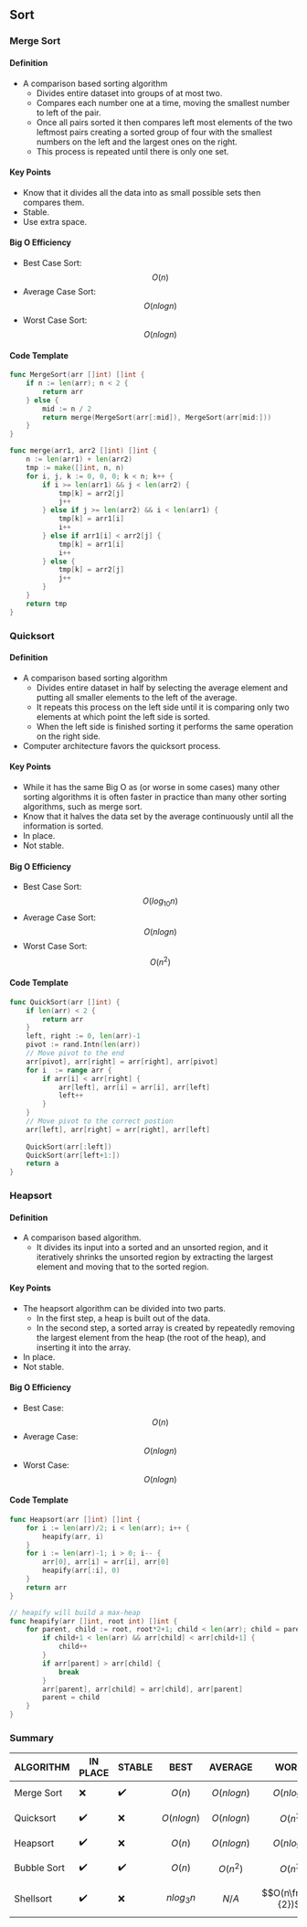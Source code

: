 ## Sort

### Merge Sort

#### Definition

- A comparison based sorting algorithm
  - Divides entire dataset into groups of at most two.
  - Compares each number one at a time, moving the smallest number to left of the pair.
  - Once all pairs sorted it then compares left most elements of the two leftmost pairs creating a sorted group of four with the smallest numbers on the left and the largest ones on the right.
  - This process is repeated until there is only one set.

#### Key Points

- Know that it divides all the data into as small possible sets then compares them.
- Stable.
- Use extra space.

#### Big O Efficiency

- Best Case Sort: $$O(n)$$
- Average Case Sort: $$O(n log n)$$
- Worst Case Sort: $$O(nlog n)$$

#### Code Template

```go
func MergeSort(arr []int) []int {
    if n := len(arr); n < 2 {
        return arr
    } else {
        mid := n / 2
        return merge(MergeSort(arr[:mid]), MergeSort(arr[mid:]))
    }
}

func merge(arr1, arr2 []int) []int {
    n := len(arr1) + len(arr2)
    tmp := make([]int, n, n)
    for i, j, k := 0, 0, 0; k < n; k++ {
        if i >= len(arr1) && j < len(arr2) {
            tmp[k] = arr2[j]
            j++
        } else if j >= len(arr2) && i < len(arr1) {
            tmp[k] = arr1[i]
            i++
        } else if arr1[i] < arr2[j] {
            tmp[k] = arr1[i]
            i++
        } else {
            tmp[k] = arr2[j]
            j++
        }
    } 
    return tmp
} 
```

### Quicksort

#### Definition

- A comparison based sorting algorithm
  - Divides entire dataset in half by selecting the average element and putting all smaller elements to the left of the average.
  - It repeats this process on the left side until it is comparing only two elements at which point the left side is sorted.
  - When the left side is finished sorting it performs the same operation on the right side.
- Computer architecture favors the quicksort process.

#### Key Points

- While it has the same Big O as (or worse in some cases) many other sorting algorithms it is often faster in practice than many other sorting algorithms, such as merge sort.
- Know that it halves the data set by the average continuously until all the information is sorted.
- In place.
- Not stable.

#### Big O Efficiency

- Best Case Sort: $$O(log_{10}n)$$
- Average Case Sort: $$O(nlogn)$$
- Worst Case Sort: $$O(n^2)$$

#### Code Template

```go
func QuickSort(arr []int) {
    if len(arr) < 2 {
        return arr
    }
    left, right := 0, len(arr)-1
    pivot := rand.Intn(len(arr))
    // Move pivot to the end
    arr[pivot], arr[right] = arr[right], arr[pivot]
    for i  := range arr {
        if arr[i] < arr[right] {
            arr[left], arr[i] = arr[i], arr[left]
            left++
        }
    }
    // Move pivot to the correct postion
    arr[left], arr[right] = arr[right], arr[left]
    
    QuickSort(arr[:left])
    QuickSort(arr[left+1:])
    return a
}
```

### Heapsort

#### Definition

- A comparison based algorithm.
  -  It divides its input into a sorted and an unsorted region, and it iteratively shrinks the unsorted region by extracting the largest element and moving that to the sorted region.

#### Key Points

- The heapsort algorithm can be divided into two parts.
  - In the first step, a heap is built out of the data.
  - In the second step, a sorted array is created by repeatedly removing the largest element from the heap (the root of the heap), and inserting it into the array.
- In place.
- Not stable.

#### Big O Efficiency

- Best Case: $$O(n)$$
- Average Case: $$O(nlogn)$$
- Worst Case: $$O(nlogn)$$

#### Code Template

```go
func Heapsort(arr []int) []int {
    for i := len(arr)/2; i < len(arr); i++ {
        heapify(arr, i)
    }
    for i := len(arr)-1; i > 0; i-- {
        arr[0], arr[i] = arr[i], arr[0]
        heapify(arr[:i], 0)
    } 
    return arr
}

// heapify will build a max-heap
func heapify(arr []int, root int) []int {
    for parent, child := root, root*2+1; child < len(arr); child = parent*2+1 {
        if child+1 < len(arr) && arr[child] < arr[child+1] {
            child++
        }
        if arr[parent] > arr[child] {
            break
        }
        arr[parent], arr[child] = arr[child], arr[parent]
        parent = child
    }
}
```

### Summary

| ALGORITHM   | IN PLACE           | STABLE             | BEST         | AVERAGE      | WORST               |
| ----------- | ------------------ | ------------------ | ------------ | ------------ | ------------------- |
| Merge Sort  | :x:                | :heavy_check_mark: | $$O(n)$$     | $$O(nlogn)$$ | $$O(nlogn)$$        |
| Quicksort   | :heavy_check_mark: | :x:                | $$O(nlogn)$$ | $$O(nlogn)$$ | $$O(n^2)$$          |
| Heapsort    | :heavy_check_mark: | :x:                | $$O(n)$$     | $$O(nlogn)$$ | $$O(nlogn)$$        |
| Bubble Sort | :heavy_check_mark: | :heavy_check_mark: | $$O(n)$$     | $$O(n^2)$$   | $$O(n^2)$$          |
| Shellsort   | :heavy_check_mark: | :x:                | $$nlog_3n$$  | $$N/A$$      | $$O(n\frac{3}{2})$$ |

